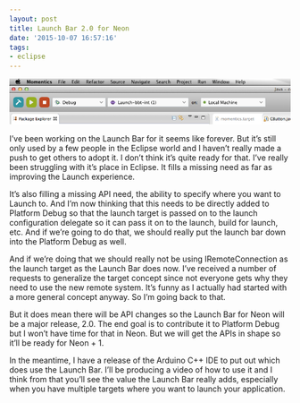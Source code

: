 ```yaml
---
layout: post
title: Launch Bar 2.0 for Neon
date: '2015-10-07 16:57:16'
tags:
- eclipse
---
```



[![Screen Shot 2014-03-14 at 10.08.11 AM](/images/2014/03/Screen-Shot-2014-03-14-at-10.08.11-AM.png)](/images/2014/03/Screen-Shot-2014-03-14-at-10.08.11-AM.png)

I’ve been working on the Launch Bar for it seems like forever. But it’s still only used by a few people in the Eclipse world and I haven’t really made a push to get others to adopt it. I don’t think it’s quite ready for that. I’ve really been struggling with it’s place in Eclipse. It fills a missing need as far as improving the Launch experience.

It’s also filling a missing API need, the ability to specify where you want to Launch to. And I’m now thinking that this needs to be directly added to Platform Debug so that the launch target is passed on to the launch configuration delegate so it can pass it on to the launch, build for launch, etc. And if we’re going to do that, we should really put the launch bar down into the Platform Debug as well.

And if we’re doing that we should really not be using IRemoteConnection as the launch target as the Launch Bar does now. I’ve received a number of requests to generalize the target concept since not everyone gets why they need to use the new remote system. It’s funny as I actually had started with a more general concept anyway. So I’m going back to that.

But it does mean there will be API changes so the Launch Bar for Neon will be a major release, 2.0. The end goal is to contribute it to Platform Debug but I won’t have time for that in Neon. But we will get the APIs in shape so it’ll be ready for Neon + 1.

In the meantime, I have a release of the Arduino C++ IDE to put out which does use the Launch Bar. I’ll be producing a video of how to use it and I think from that you’ll see the value the Launch Bar really adds, especially when you have multiple targets where you want to launch your application.


